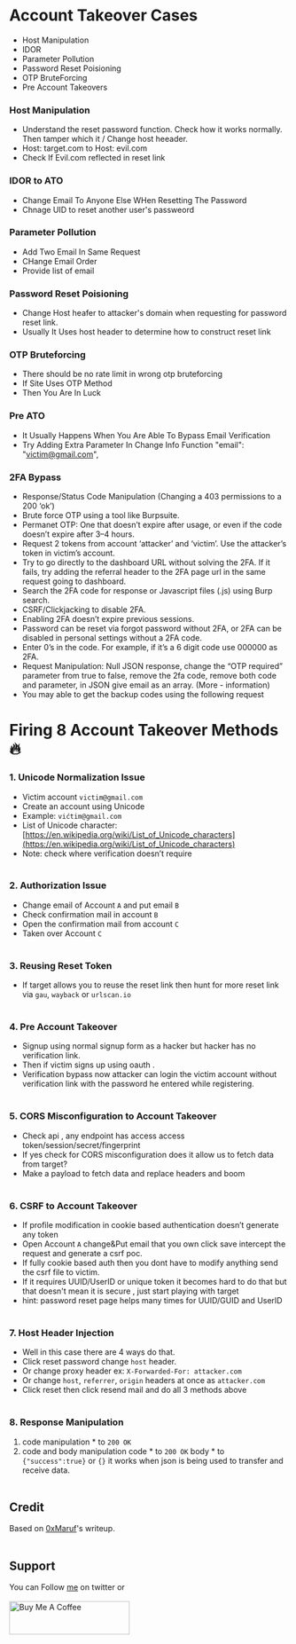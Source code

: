 # Account Takeover Cases
- Host Manipulation
- IDOR
- Parameter Pollution
- Password Reset Poisioning
- OTP BruteForcing
- Pre Account Takeovers
### Host Manipulation
- Understand the reset password function. Check how it works normally. Then tamper which it / Change host heeader.
- Host: target.com to Host: evil.com
- Check If Evil.com reflected in reset link

### IDOR to ATO
- Change Email To Anyone Else WHen Resetting The Password
- Chnage UID to reset another user's passweord

### Parameter Pollution
- Add Two Email In Same Request
- CHange Email Order
- Provide list of email

### Password Reset Poisioning
- Change Host heafer to attacker's domain when requesting for password reset link. 
- Usually It Uses host header to determine how to construct reset link

### OTP Bruteforcing
- There should be no rate limit in wrong otp bruteforcing
- If Site Uses OTP Method 
- Then You Are In Luck

### Pre ATO
- It Usually Happens When You Are Able To Bypass Email Verification
- Try Adding Extra Parameter In Change Info Function "email": "victim@gmail.com",

### 2FA Bypass
- Response/Status Code Manipulation (Changing a 403 permissions to a 200 ‘ok’)
- Brute force OTP using a tool like Burpsuite.
- Permanet OTP: One that doesn’t expire after usage, or even if the code doesn’t expire after 3–4 hours.
- Request 2 tokens from account ‘attacker’ and ‘victim’. Use the attacker’s token in victim’s account.
- Try to go directly to the dashboard URL without solving the 2FA. If it fails, try adding the referral header to the 2FA page url in the same request going to dashboard.
- Search the 2FA code for response or Javascript files (.js) using Burp search.
- CSRF/Clickjacking to disable 2FA.
- Enabling 2FA doesn’t expire previous sessions.
- Password can be reset via forgot password without 2FA, or 2FA can be disabled in personal settings without a 2FA code.
- Enter 0’s in the code. For example, if it’s a 6 digit code use 000000 as 2FA.
- Request Manipulation: Null JSON response, change the “OTP required” parameter from true to false, remove the 2fa code, remove both code and parameter, in JSON give email as an array. (More - information)
- You may able to get the backup codes using the following request 

# Firing 8 Account Takeover Methods 🔥

### 1. Unicode Normalization Issue
- Victim account `victim@gmail.com`
- Create an account using Unicode
- Example: `vićtim@gmail.com`
- List of Unicode character: [https://en.wikipedia.org/wiki/List_of_Unicode_characters](https://en.wikipedia.org/wiki/List_of_Unicode_characters)
- Note: check where verification doesn’t require
<br>&nbsp;

### 2. Authorization Issue
- Change email of Account `A` and put email `B`
- Check confirmation mail in account `B`
- Open the confirmation mail from account `C`
- Taken over Account `C`
<br>&nbsp;

### 3. Reusing Reset Token
- If target allows you to reuse the reset link then hunt for more reset link via `gau`, `wayback` or `urlscan.io`
<br>&nbsp;

### 4. Pre Account Takeover
- Signup using normal signup form as a hacker but hacker has no verification link.
- Then if victim signs up using oauth .
- Verification bypass now attacker can login the victim account without verification link with the password he entered while registering.
<br>&nbsp;

### 5. CORS Misconfiguration to Account Takeover
- Check api , any endpoint has access access token/session/secret/fingerprint
- If yes check for CORS misconfiguration does it allow us to fetch data from target?
- Make a payload to fetch data and replace headers and boom
<br>&nbsp;

### 6. CSRF to Account Takeover
- If profile modification in cookie based authentication doesn’t generate any token
- Open Account `A` change&Put email that you own click save intercept the request and generate a csrf poc.
- If fully cookie based auth then you dont have to modify anything send the csrf file to victim.
- If it requires UUID/UserID or unique token it becomes hard to do that but that doesn't mean it is secure , just start playing with target
- hint: password reset page helps many times for UUID/GUID and UserID
<br>&nbsp;

### 7. Host Header Injection
- Well in this case there are 4 ways do that.
- Click reset password change `host` header.
- Or change proxy header ex: `X-Forwarded-For: attacker.com`
- Or change `host`, `referrer`, `origin` headers at once as `attacker.com`
- Click reset then click resend mail and do all 3 methods above
<br>&nbsp;

### 8. Response Manipulation
1. code manipulation * to `200 OK`
2. code and body manipulation
code * to `200 OK`
body * to `{"success":true}` or `{}`
it works when json is being used to transfer and receive data.
<br>&nbsp;

## Credit
Based on [0xMaruf](https://infosecwriteups.com/firing-8-account-takeover-methods-77e892099050)'s writeup.
<br>&nbsp;

## Support
You can Follow [me](https://twitter.com/MeAsHacker_HNA) on twitter or
<br><br><a href="https://www.buymeacoffee.com/NafisiAslH" target="_blank"><img src="https://cdn.buymeacoffee.com/buttons/v2/default-yellow.png" alt="Buy Me A Coffee" style="height: 60px !important;width: 217px !important;" ></a>
